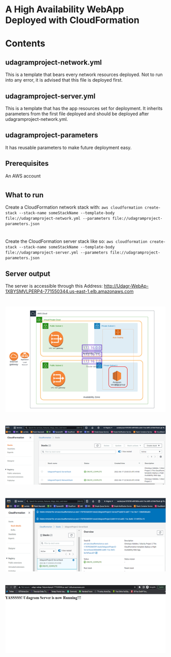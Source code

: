 # A High Availability WebApp Deployed with CloudFormation

# Contents

## udagramproject-network.yml
This is a template that bears every network resources deployed. Not to run into any error, it is advised that this file is deployed first.

## udagramproject-server.yml
This is a template that has the app resources set for deployment. It inherits parameters from the first file deployed and should be deployed after udagramproject-network.yml.

## udagramproject-parameters
It has reusable parameters to make future deployment easy.

## Prerequisites
An AWS account
#

## What to run
Create a CloudFormation network stack with:
`aws cloudformation create-stack --stack-name someStackName --template-body file://udagramproject-network.yml --parameters file://udagramproject-parameters.json`
#
Create the CloudFormation server stack like so:
`aws cloudformation create-stack --stack-name someStackName --template-body file://udagramproject-server.yml --parameters file://udagramproject-parameters.json`

## Server output
The server is accessible through this Address:
http://Udagr-WebAp-1XBYSMVLPERP4-771550344.us-east-1.elb.amazonaws.com
#
![CloudFormation for Udagram](Diagram.png)
#
![CloudFormation for Udagram](Stacks.png)
#
![CloudFormation for Udagram](Overview.png)
#
![CloudFormation for Udagram](Output.png)
